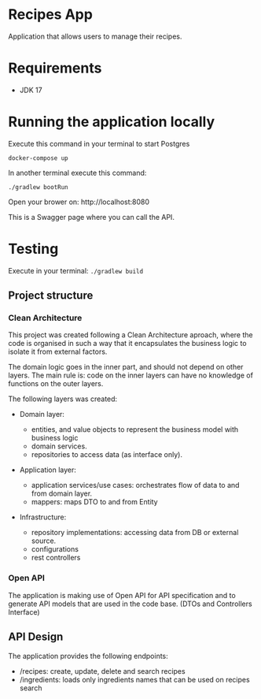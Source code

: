 # Recipes App

Application that allows users to manage their recipes.

# Requirements

- JDK 17

# Running the application locally

Execute this command in your terminal to start Postgres
```
docker-compose up
```

In another terminal execute this command:
```
./gradlew bootRun
```

Open your brower on: http://localhost:8080

This is a Swagger page where you can call the API.

# Testing

Execute in your terminal: `./gradlew build`

## Project structure

### Clean Architecture

This project was created following a Clean Architecture aproach, where the code is organised in such a way that it encapsulates the business logic to isolate it from external factors.

The domain logic goes in the inner part, and should not depend on other layers. The main rule is: code on the inner layers can have no knowledge of functions on the outer layers.

The following layers was created:

- Domain layer: 
    - entities, and value objects to represent the business model with business logic
    - domain services.
    - repositories to access data (as interface only).

- Application layer: 
    - application services/use cases: orchestrates flow of data to and from domain layer.
    - mappers: maps DTO to and from Entity

- Infrastructure: 
    - repository implementations: accessing data from DB or external source.
    - configurations
    - rest controllers

### Open API

The application is making use of Open API for API specification and to generate API models that are used in the code base. (DTOs and Controllers Interface)

## API Design

The application provides the following endpoints:

- /recipes: create, update, delete and search recipes
- /ingredients: loads only ingredients names that can be used on recipes search 

